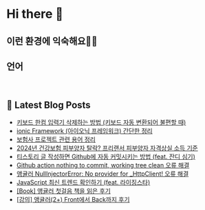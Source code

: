 # Hi there 👋

## 이런 환경에 익숙해요✍🏼

## 언어

<p>
  <img alt="" src= "https://img.shields.io/badge/JavaScript-F7DF1E?style=flat-square&logo=JavaScript&logoColor=white"/> 
  <img alt="" src= "https://img.shields.io/badge/TypeScript-black?logo=typescript&logoColor=blue"/>
</p>

## 📕 Latest Blog Posts

<ul><li><a href='http://devpad.tistory.com/170' target='_blank'>키보드 한컴 입력기 삭제하는 방법 (키보드 자동 변환되어 불편할 때)</a></li><li><a href='http://devpad.tistory.com/168' target='_blank'>ionic Framework (아이오닉 프레임워크) 간단한 정리</a></li><li><a href='http://devpad.tistory.com/167' target='_blank'>보험사 프로젝트 관련 용어 정리</a></li><li><a href='http://devpad.tistory.com/166' target='_blank'>2024년 건강보험 피부양자 탈락? 프리랜서 피부양자 자격상실 소득 기준</a></li><li><a href='http://devpad.tistory.com/165' target='_blank'>티스토리 글 작성하면 Github에 자동 커밋시키는 방법 (feat. 잔디 심기)</a></li><li><a href='http://devpad.tistory.com/164' target='_blank'>Github action nothing to commit, working tree clean 오류 해결</a></li><li><a href='http://devpad.tistory.com/163' target='_blank'>앵귤러 NullInjectorError: No provider for _HttpClient! 오류 해결</a></li><li><a href='http://devpad.tistory.com/162' target='_blank'>JavaScript 최신 트렌드 확인하기 (feat. 라이징스타)</a></li><li><a href='http://devpad.tistory.com/161' target='_blank'>[Book] 앵귤러 첫걸음 책을 읽은 후기</a></li><li><a href='http://devpad.tistory.com/158' target='_blank'>[강의] 앵귤러(2+) Front에서 Back까지 후기</a></li></ul>